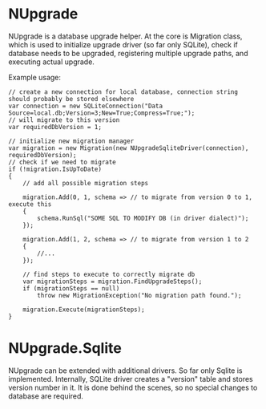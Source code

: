 NUpgrade
========

NUpgrade is a database upgrade helper. At the core is Migration class, which
is used to initialize upgrade driver (so far only SQLite), check if database needs to be upgraded,
registering multiple upgrade paths, and executing actual upgrade.

Example usage:

	// create a new connection for local database, connection string should probably be stored elsewhere
	var connection = new SQLiteConnection("Data Source=local.db;Version=3;New=True;Compress=True;");
	// will migrate to this version
	var requiredDbVersion = 1;

	// initialize new migration manager
	var migration = new Migration(new NUpgradeSqliteDriver(connection), requiredDbVersion);
	// check if we need to migrate
	if (!migration.IsUpToDate)
	{
		// add all possible migration steps

		migration.Add(0, 1, schema => // to migrate from version 0 to 1, execute this
		{
			schema.RunSql("SOME SQL TO MODIFY DB (in driver dialect)");
		});

		migration.Add(1, 2, schema => // to migrate from version 1 to 2
		{
			//...
		});

		// find steps to execute to correctly migrate db
		var migrationSteps = migration.FindUpgradeSteps();
		if (migrationSteps == null)
			throw new MigrationException("No migration path found.");

		migration.Execute(migrationSteps);
	}

NUpgrade.Sqlite
===============

NUpgrade can be extended with additional drivers. So far only Sqlite is implemented.
Internally, SQLite driver creates a "version" table and stores version number in it. It is done behind the scenes, so no
special changes to database are required.